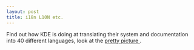 ```yaml
---
layout: post
title: i18n L10N etc.
---
```



Find out how KDE is doing at translating their system and documentation into 40 different languages, look at the <a href="http://i18n.kde.org/stats/gui/HEAD/index.php">pretty picture </a>.
